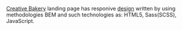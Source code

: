 [Creative Bakery](https://vonatlus.github.io/layout_creativeBakery/) landing page has responive [design](https://www.figma.com/file/dY3izAm0Vspsmra4lQWQIP/Bakerlab-(FE)?node-id=11342%3A1117) written by using methodologies BEM and such technologies as: HTML5, Sass(SCSS), JavaScript.
